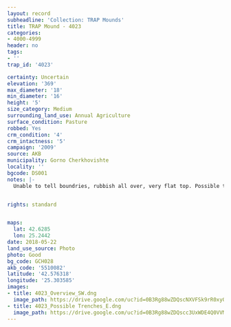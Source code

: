 ```yaml
---
layout: record
subheadline: 'Collection: TRAP Mounds'
title: TRAP Mound - 4023
categories:
- 4000-4999
header: no
tags:
- ''
trap_id: '4023'

certainty: Uncertain
elevation: '369'
max_diameter: '18'
min_diameter: '16'
height: '5'
size_category: Medium
surrounding_land_use: Annual Agriculture
surface_condition: Pasture
robbed: Yes
crm_condition: '4'
crm_intactness: '5'
campaign: '2009'
source: AKB
municipality: Gorno Cherkhovishte
locality: ''
bgcode: DS001
notes: |-
  Unable to tell boundries, rubbish all over, very flat top. Possible trenches., maybe just rubbish holes which are surrounding the mound.


rights: standard


maps:
  lat: 42.6285
  lon: 25.2442
date: 2018-05-22
land_use_source: Photo
photo: Good
bg_code: GCH028
akb_code: '5510082'
latitude: '42.576318'
longitude: '25.303585'
images:
- title: 4023_Overview_SW.dng
  image_path: https://drive.google.com/uc?id=0B3Rg88wZDQscNXVFSk9rR0xyOGs
- title: 4023_Possible Trenches_E.dng
  image_path: https://drive.google.com/uc?id=0B3Rg88wZDQscc3UxWDE4Q0VVMWs
---
```


